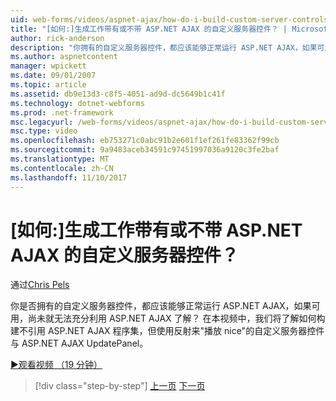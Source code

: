 ```yaml
---
uid: web-forms/videos/aspnet-ajax/how-do-i-build-custom-server-controls-that-work-with-or-without-aspnet-ajax
title: "[如何:]生成工作带有或不带 ASP.NET AJAX 的自定义服务器控件？ | Microsoft Docs"
author: rick-anderson
description: "你拥有的自定义服务器控件，都应该能够正常运行 ASP.NET AJAX，如果可用，尚未就无法充分利用 ASP.NET AJAX 了解..."
ms.author: aspnetcontent
manager: wpickett
ms.date: 09/01/2007
ms.topic: article
ms.assetid: db9e13d3-c8f5-4051-ad9d-dc5649b1c41f
ms.technology: dotnet-webforms
ms.prod: .net-framework
msc.legacyurl: /web-forms/videos/aspnet-ajax/how-do-i-build-custom-server-controls-that-work-with-or-without-aspnet-ajax
msc.type: video
ms.openlocfilehash: eb753271c0abc91b2e601f1ef261fe83362f99cb
ms.sourcegitcommit: 9a9483aceb34591c97451997036a9120c3fe2baf
ms.translationtype: MT
ms.contentlocale: zh-CN
ms.lasthandoff: 11/10/2017
---
```

<a name="how-do-i-build-custom-server-controls-that-work-with-or-without-aspnet-ajax"></a>[如何:]生成工作带有或不带 ASP.NET AJAX 的自定义服务器控件？
====================
通过[Chris Pels](https://twitter.com/chrispels)

你是否拥有的自定义服务器控件，都应该能够正常运行 ASP.NET AJAX，如果可用，尚未就无法充分利用 ASP.NET AJAX 了解？ 在本视频中，我们将了解如何构建不引用 ASP.NET AJAX 程序集，但使用反射来"播放 nice"的自定义服务器控件与 ASP.NET AJAX UpdatePanel。

[&#9654;观看视频 （19 分钟）](https://channel9.msdn.com/Blogs/ASP-NET-Site-Videos/how-do-i-build-custom-server-controls-that-work-with-or-without-aspnet-ajax)

>[!div class="step-by-step"]
[上一页](how-do-i-create-an-aspnet-ajax-extender-from-scratch.md)
[下一页](how-do-i-associate-ajax-client-behavior-with-an-aspnet-server-control.md)
